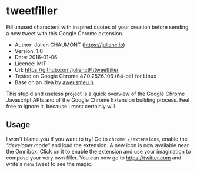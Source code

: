 tweetfiller
===========

Fill unused characters with inspired quotes of your creation before sending a new tweet with this Google Chrome extension.

* Author: Julien CHAUMONT (https://julienc.io)
* Version: 1.0
* Date: 2016-01-06
* Licence: MIT
* Url: https://github.com/julienc91/tweetfiller
* Tested on Google Chrome 47.0.2526.106 (64-bit) for Linux
* Base on an idea by [aweusmeu.h](https://twitter.com/aweusmeuh/status/684453937840308224)

This stupid and useless project is a quick overview of the Google Chrome Javascript APIs and of the Google Chrome Extension building process. Feel free to ignore it, because I most certainly will.

Usage
-----

I won't blame you if you want to try! Go to `chrome://extensions`, enable the _"developer mode"_ and load the extension. A new icon is now available near the Omnibox. Click on it to enable the extension and use your imagination to compose your very own filler.
You can now go to https://twitter.com and write a new tweet to see the magic.

